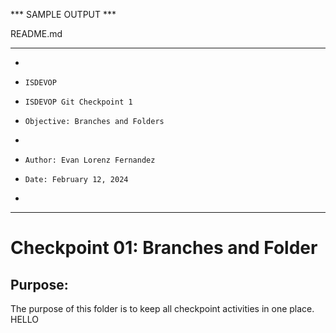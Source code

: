 *** SAMPLE OUTPUT ***

README.md
**********************************************************************
*
*     ISDEVOP
*     ISDEVOP Git Checkpoint 1
*     Objective: Branches and Folders
*     
*     Author: Evan Lorenz Fernandez
*     Date: February 12, 2024
*     
**********************************************************************

# Checkpoint 01: Branches and Folder
## Purpose:
The purpose of this folder is to keep all checkpoint activities in one place. <Insert your own message> 
HELLO